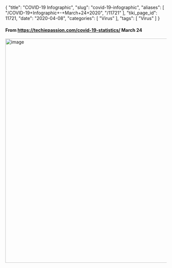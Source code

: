 {
    "title": "COVID-19 Infographic",
    "slug": "covid-19-infographic",
    "aliases": [
        "/COVID-19+Infographic+-+March+24+2020",
        "/11721"
    ],
    "tiki_page_id": 11721,
    "date": "2020-04-08",
    "categories": [
        "Virus"
    ],
    "tags": [
        "Virus"
    ]
}


#### From https://techiepassion.com/covid-19-statistics/  March 24

<img src="https://d1bk1kqxc0sym.cloudfront.net/attachments/jpeg/covid-19-infographic-march-24.jpg" alt="image" width="700">